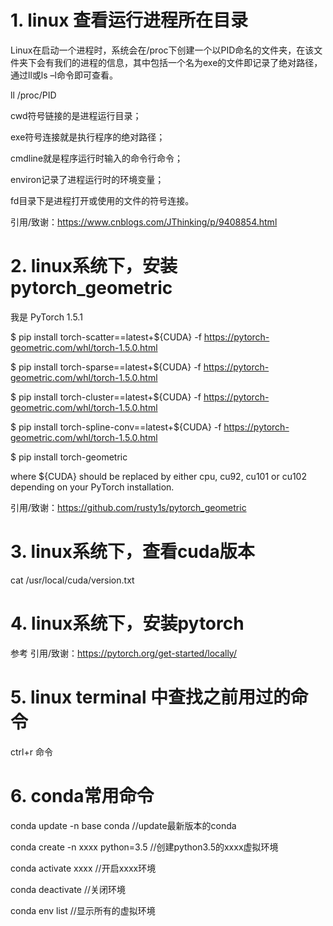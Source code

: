 # 1. linux 查看运行进程所在目录

Linux在启动一个进程时，系统会在/proc下创建一个以PID命名的文件夹，在该文件夹下会有我们的进程的信息，其中包括一个名为exe的文件即记录了绝对路径，通过ll或ls –l命令即可查看。

ll /proc/PID

cwd符号链接的是进程运行目录；

exe符号连接就是执行程序的绝对路径；

cmdline就是程序运行时输入的命令行命令；

environ记录了进程运行时的环境变量； 

fd目录下是进程打开或使用的文件的符号连接。


引用/致谢：https://www.cnblogs.com/JThinking/p/9408854.html

# 2. linux系统下，安装pytorch_geometric

我是 PyTorch 1.5.1

$ pip install torch-scatter==latest+${CUDA} -f https://pytorch-geometric.com/whl/torch-1.5.0.html

$ pip install torch-sparse==latest+${CUDA} -f https://pytorch-geometric.com/whl/torch-1.5.0.html

$ pip install torch-cluster==latest+${CUDA} -f https://pytorch-geometric.com/whl/torch-1.5.0.html

$ pip install torch-spline-conv==latest+${CUDA} -f https://pytorch-geometric.com/whl/torch-1.5.0.html

$ pip install torch-geometric

where ${CUDA} should be replaced by either cpu, cu92, cu101 or cu102 depending on your PyTorch installation.

引用/致谢：https://github.com/rusty1s/pytorch_geometric

# 3. linux系统下，查看cuda版本

cat  /usr/local/cuda/version.txt

# 4. linux系统下，安装pytorch

参考 引用/致谢：https://pytorch.org/get-started/locally/

# 5. linux terminal 中查找之前用过的命令

ctrl+r  命令

# 6. conda常用命令

conda update -n base conda        //update最新版本的conda

conda create -n xxxx python=3.5   //创建python3.5的xxxx虚拟环境

conda activate xxxx               //开启xxxx环境

conda deactivate                  //关闭环境

conda env list                    //显示所有的虚拟环境

